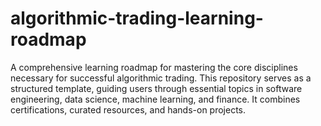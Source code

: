 # algorithmic-trading-learning-roadmap
A comprehensive learning roadmap for mastering the core disciplines necessary for successful algorithmic trading. This repository serves as a structured template, guiding users through essential topics in software engineering, data science, machine learning, and finance. It combines certifications, curated resources, and hands-on projects.
